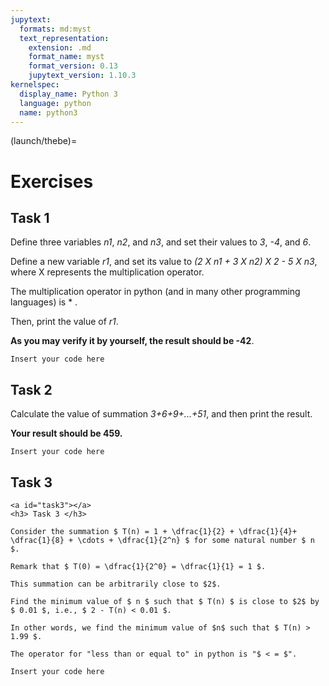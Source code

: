 ```yaml
---
jupytext:
  formats: md:myst
  text_representation:
    extension: .md
    format_name: myst
    format_version: 0.13
    jupytext_version: 1.10.3
kernelspec:
  display_name: Python 3
  language: python
  name: python3
---
```


(launch/thebe)=
# Exercises

## Task 1

Define three variables *n1*, *n2*, and *n3*, and set their values to *3*, *-4*, and *6*.

Define a new variable *r1*, and set its value to *(2 X n1 + 3 X n2) X 2 - 5 X n3*, where X represents the multiplication operator. 

The multiplication operator in python (and in many other programming languages) is * .

Then, print the value of *r1*. 

**As you may verify it by yourself,  the result should be -42**.

```{code-cell} ipython3
Insert your code here
```

## Task 2

Calculate the value of summation *3+6+9+...+51*, and then print the result.

**Your result should be 459.**

```{code-cell} ipython3
Insert your code here
```

## Task 3
```{code-cell} ipython3
<a id="task3"></a>
<h3> Task 3 </h3>

Consider the summation $ T(n) = 1 + \dfrac{1}{2} + \dfrac{1}{4}+ \dfrac{1}{8} + \cdots + \dfrac{1}{2^n} $ for some natural number $ n $. 

Remark that $ T(0) = \dfrac{1}{2^0} = \dfrac{1}{1} = 1 $.

This summation can be arbitrarily close to $2$. 

Find the minimum value of $ n $ such that $ T(n) $ is close to $2$ by $ 0.01 $, i.e., $ 2 - T(n) < 0.01 $.

In other words, we find the minimum value of $n$ such that $ T(n) > 1.99 $.

The operator for "less than or equal to" in python is "$ < = $".

```

```{code-cell} ipython3
Insert your code here
```

